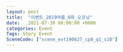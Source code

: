 ```yaml
---
layout: post
title:  "이벤트_2019여름_0화_오프닝"
date:   2021-07-30 08:00:00 +0000
categories: Event
Tags: Story Event
SceneCode: ["scene_evt190627_cp0_q1_s10"]
---
```

